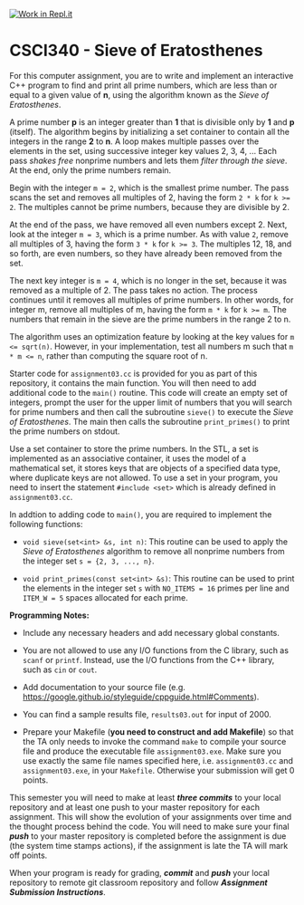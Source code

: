 [![Work in Repl.it](https://classroom.github.com/assets/work-in-replit-14baed9a392b3a25080506f3b7b6d57f295ec2978f6f33ec97e36a161684cbe9.svg)](https://classroom.github.com/online_ide?assignment_repo_id=3181825&assignment_repo_type=AssignmentRepo)
# CSCI340 - Sieve of Eratosthenes

For this computer assignment, you are to write and implement an interactive C++ program to find and print all prime numbers, which are less than or equal to a given value of **n**, using the algorithm known as the *Sieve of Eratosthenes*.

A prime number **p** is an integer greater than **1** that is divisible only by **1** and **p** (itself). The algorithm begins by initializing a set container to contain all the integers in the range **2** to **n**. A loop makes multiple passes over the elements in the set, using successive integer key values 2, 3, 4, ... Each pass *shakes free* nonprime numbers and lets them *filter through the sieve*. At the end, only the prime numbers remain.

Begin with the integer `m = 2`, which is the smallest prime number. The pass scans the set and removes all multiples of 2, having the form `2 * k` for `k >= 2`. The multiples cannot be prime numbers, because they are divisible by 2. 

At the end of the pass, we have removed all even numbers except 2. Next, look at the integer `m = 3`, which is a prime number. As with value `2`, remove all multiples of 3, having the form `3 * k` for `k >= 3`. The multiples 12, 18, and so forth, are even numbers, so they have already been removed from the set. 

The next key integer is `m = 4`, which is no longer in the set, because it was removed as a multiple of 2. The pass takes no action. The process continues until it removes all multiples of prime numbers. In other words, for integer m, remove all multiples of m, having the form `m * k` for `k >= m`. The numbers that remain in the sieve are the prime numbers in the range 2 to n.

The algorithm uses an optimization feature by looking at the key values for `m <= sqrt(n)`. However, in your implementation, test all numbers m such that `m * m <= n`, rather than computing the square root of n.

Starter code for `assignment03.cc` is provided for you as part of this repository, it contains the main function. You will then need to add additional code to the `main()` routine. This code will create an empty set of integers, prompt the user for the upper limit of numbers that you will search for prime numbers and then call the subroutine `sieve()` to execute the *Sieve of Eratosthenes*. The main then calls the subroutine `print_primes()` to print the prime numbers on stdout.

Use a set container to store the prime numbers. In the STL, a set is implemented as an associative container, it uses the model of a mathematical set, it stores keys that are objects of a specified data type, where duplicate keys are not allowed. To use a set in your program, you need to insert the statement `#include <set>` which is already defined in `assignment03.cc`.

In addtion to adding code to `main()`, you are required to implement the following functions:

- `void sieve(set<int> &s, int n)`: This routine can be used to apply the *Sieve of Eratosthenes* algorithm to remove all nonprime numbers from the integer set `s = {2, 3, ..., n}`.

- `void print_primes(const set<int> &s)`: This routine can be used to print the elements in the integer set `s` with `NO_ITEMS = 16` primes per line and `ITEM_W = 5` spaces allocated for each prime.

**Programming Notes:**

* Include any necessary headers and add necessary global constants. 

* You are not allowed to use any I/O functions from the C library, such as `scanf` or `printf`. Instead, use the I/O functions from the C++ library, such as `cin` or `cout`.

* Add documentation to your source file (e.g. https://google.github.io/styleguide/cppguide.html#Comments).

* You can find a sample results file, `results03.out` for input of 2000.

* Prepare your Makefile (**you need to construct and add Makefile**) so that the TA only needs to invoke the command `make` to compile your source file and produce the executable file `assignment03.exe`.  Make sure you use exactly the same file names specified here, i.e. `assignment03.cc` and `assignment03.exe`, in your `Makefile`. Otherwise your submission will get 0 points.

This semester you will need to make at least ***three commits*** to your local repository and at least one push to your master repository for each assignment. This will show the evolution of your assignments over time and the thought process behind the code. You will need to make sure your final ***push*** to your master repository is completed before the assignment is due (the system time stamps actions), if the assignment is late the TA will mark off points.

When your program is ready for grading, ***commit*** and ***push*** your local repository to remote git classroom repository and follow _**Assignment Submission Instructions**_. 
